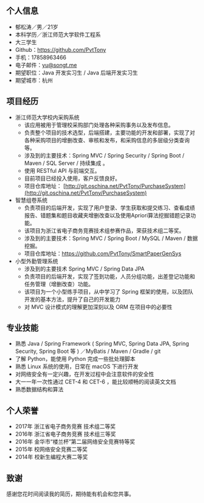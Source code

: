 ## 个人信息

- 郁松涛／男／21岁
- 本科学历／浙江师范大学软件工程系
- 大三学生
- Github：https://github.com/PvtTony
- 手机：17858963466
- 电子邮件：yu@songt.me
- 期望职位：Java 开发实习生 / Java 后端开发实习生
- 期望城市：杭州


## 项目经历

- 浙江师范大学校内采购系统
  - 该应用被用于管理校采购部门处理各种采购事务以及发布信息。
  - 负责整个项目的技术选型，后端搭建，主要功能的开发和部署，实现了对各种采购项目的增删改查、审核和发布，和采购信息的多层级分类查询等。
  - 涉及到的主要技术：Spring MVC / Spring Security / Spring Boot / Maven / SQL Server / 持续集成 。
  - 使用 RESTful API 与前端交互。
  - 目前项目已经投入使用，客户反馈良好。
  - 项目仓库地址：
    [http://git.oschina.net/PvtTony/PurchaseSystem](http://git.oschina.net/PvtTony/PurchaseSystem)
- 智慧组卷系统
  - 负责项目的后端开发，实现了用户登录、学生获取和提交练习、查看成绩报告、错题集和题目收藏夹增删改查以及使用Apriori算法挖掘错题记录功能。
  - 该项目为浙江省电子商务竞赛技术组参赛作品，荣获技术组二等奖。
  - 涉及到的主要技术：Spring MVC / Spring Boot / MySQL / Maven / 数据挖掘。
  - 项目仓库地址：https://github.com/PvtTony/SmartPaperGenSys
- 小型外勤管理系统
  - 涉及到的主要技术 Spring MVC / Spring Data JPA 
  - 负责项目的后端开发，实现了签到功能，人员分组功能，出差登记功能和任务管理（增删改查）功能。
  - 该项目为一个小型练手项目，从中学习了 Spring 框架的使用，以及团队开发的基本方法，提升了自己的开发能力
  - 对 MVC 设计模式的理解更加深刻以及 ORM 在项目中的必要性

## 专业技能

- 熟悉 Java / Spring Framework ( Spring MVC, Spring Data JPA, Spring Security, Spring Boot 等 ) ／MyBatis / Maven / Gradle / git
- 了解 Python，能使用 Python 完成一些批处理脚本
- 熟悉 Linux 系统的使用，日常在 macOS 下进行开发
- 对网络安全有一定兴趣，在开发过程中会注意软件的安全性
- 大一一年一次性通过 CET-4 和 CET-6 ，能比较顺畅的阅读英文文档
- 熟悉数据结构和算法

## 个人荣誉

- 2017年 浙江省电子商务竞赛 技术组二等奖
- 2016年 浙江省电子商务竞赛 技术组三等奖
- 2016年 金华市“楼兰杯”第二届网络安全竞赛特等奖
- 2015年 校网络安全竞赛二等奖
- 2014年 校新生编程大赛二等奖

## 致谢

感谢您花时间阅读我的简历，期待能有机会和您共事。